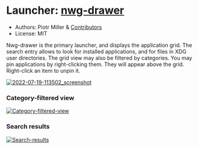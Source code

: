# Launcher: [nwg-drawer](https://github.com/nwg-piotr/nwg-drawer)

- Authors: Piotr Miller & [Contributors](https://github.com/nwg-piotr/nwg-drawer/graphs/contributors)
- License: MIT

Nwg-drawer is the primary launcher, and displays the application grid. The search entry allows to look for installed applications, and for files in XDG user directories. The grid view may also be filtered by categories. You may pin applications by right-clicking them. They will appear above the grid. Right-click an item to unpin it.

<a href="https://user-images.githubusercontent.com/20579136/179719429-e21bb41b-acdf-4d3e-a095-5d9acad8ef21.png">![2022-07-19-113502_screenshot](https://user-images.githubusercontent.com/20579136/179719429-e21bb41b-acdf-4d3e-a095-5d9acad8ef21.png)</a>

### Category-filtered view

<a href="https://user-images.githubusercontent.com/20579136/182026699-922a87c3-1015-4994-8381-6da676803a52.png">![Category-filtered-view](https://user-images.githubusercontent.com/20579136/182026699-922a87c3-1015-4994-8381-6da676803a52.png)</a>

### Search results

<a href="https://user-images.githubusercontent.com/20579136/182026748-7f2b5719-8bc8-44a4-81c2-a66a19e95de7.png">![Search-results](https://user-images.githubusercontent.com/20579136/182026748-7f2b5719-8bc8-44a4-81c2-a66a19e95de7.png)</a>
